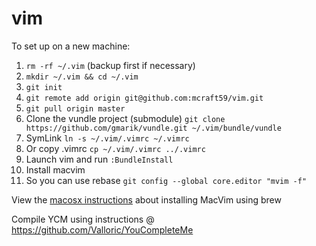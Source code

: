 vim
===

To set up on a new machine:

1. `rm -rf ~/.vim` (backup first if necessary)
2. `mkdir ~/.vim && cd ~/.vim`
2. `git init`
3. `git remote add origin git@github.com:mcraft59/vim.git`
4. `git pull origin master`
5. Clone the vundle project (submodule) `git clone https://github.com/gmarik/vundle.git ~/.vim/bundle/vundle`
6. SymLink `ln -s ~/.vim/.vimrc ~/.vimrc`
6. Or copy .vimrc `cp ~/.vim/.vimrc ../.vimrc`
7. Launch vim and run `:BundleInstall`
8. Install macvim
9. So you can use rebase `git config --global core.editor "mvim -f"`

View the [macosx instructions](configureMacVim.md) about installing MacVim using brew

Compile YCM using instructions @ https://github.com/Valloric/YouCompleteMe
